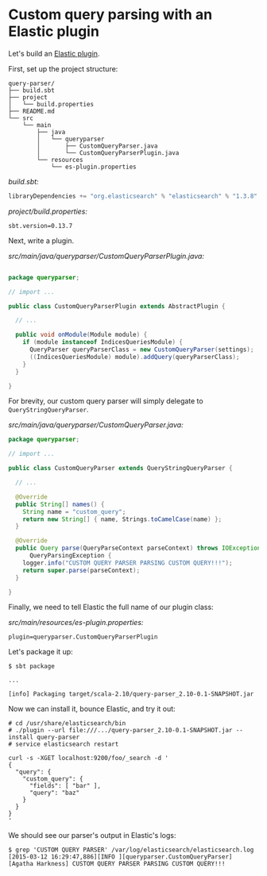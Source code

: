 # Custom query parsing with an Elastic plugin

Let's build an [Elastic plugin](http://www.elastic.co/guide/en/elasticsearch/reference/current/modules-plugins.html).

First, set up the project structure:

```
query-parser/
├── build.sbt
├── project
│   └── build.properties
├── README.md
└── src
    └── main
        ├── java
        │   └── queryparser
        │       ├── CustomQueryParser.java
        │       └── CustomQueryParserPlugin.java
        └── resources
            └── es-plugin.properties
```

*build.sbt:*

```scala
libraryDependencies += "org.elasticsearch" % "elasticsearch" % "1.3.8"
```

*project/build.properties:*

```
sbt.version=0.13.7
```

Next, write a plugin.

*src/main/java/queryparser/CustomQueryParserPlugin.java:*

```java

package queryparser;

// import ...

public class CustomQueryParserPlugin extends AbstractPlugin {

  // ...

  public void onModule(Module module) {
    if (module instanceof IndicesQueriesModule) {
      QueryParser queryParserClass = new CustomQueryParser(settings);
      ((IndicesQueriesModule) module).addQuery(queryParserClass);
    }
  }

}
```

For brevity, our custom query parser will simply delegate to `QueryStringQueryParser`.

*src/main/java/queryparser/CustomQueryParser.java:*

```java
package queryparser;

// import ...

public class CustomQueryParser extends QueryStringQueryParser {

  // ...

  @Override
  public String[] names() {
    String name = "custom_query";
    return new String[] { name, Strings.toCamelCase(name) };
  }

  @Override
  public Query parse(QueryParseContext parseContext) throws IOException,
      QueryParsingException {
    logger.info("CUSTOM QUERY PARSER PARSING CUSTOM QUERY!!!");
    return super.parse(parseContext);
  }

}
```

Finally, we need to tell Elastic the full name of our plugin class:

*src/main/resources/es-plugin.properties:*

```
plugin=queryparser.CustomQueryParserPlugin
```

Let's package it up:

```
$ sbt package

...

[info] Packaging target/scala-2.10/query-parser_2.10-0.1-SNAPSHOT.jar
```

Now we can install it, bounce Elastic, and try it out:

```
# cd /usr/share/elasticsearch/bin
# ./plugin --url file:///.../query-parser_2.10-0.1-SNAPSHOT.jar --install query-parser
# service elasticsearch restart
```

```
curl -s -XGET localhost:9200/foo/_search -d '
{
  "query": {
    "custom_query": {
      "fields": [ "bar" ],
      "query": "baz"
    }
  }
}
'
```

We should see our parser's output in Elastic's logs:

```
$ grep 'CUSTOM QUERY PARSER' /var/log/elasticsearch/elasticsearch.log
[2015-03-12 16:29:47,886][INFO ][queryparser.CustomQueryParser] [Agatha Harkness] CUSTOM QUERY PARSER PARSING CUSTOM QUERY!!!
```
